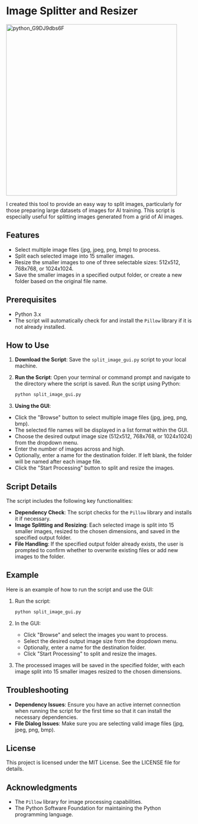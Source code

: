 # Image Splitter and Resizer
<img width="462" alt="python_G9DJ9dbs6F" src="https://github.com/Xerophayze/splitter/assets/113407496/ba74acf8-d911-4d28-983c-902851bf4346">

I created this tool to provide an easy way to split images, particularly for those preparing large datasets of images for AI training. This script is especially useful for splitting images generated from a grid of AI images.

## Features

- Select multiple image files (jpg, jpeg, png, bmp) to process.
- Split each selected image into 15 smaller images.
- Resize the smaller images to one of three selectable sizes: 512x512, 768x768, or 1024x1024.
- Save the smaller images in a specified output folder, or create a new folder based on the original file name.

## Prerequisites

- Python 3.x
- The script will automatically check for and install the `Pillow` library if it is not already installed.

## How to Use

1. **Download the Script**: Save the `split_image_gui.py` script to your local machine.

2. **Run the Script**: Open your terminal or command prompt and navigate to the directory where the script is saved. Run the script using Python:
    ```sh
    python split_image_gui.py
    ```

3. **Using the GUI**:
- Click the "Browse" button to select multiple image files (jpg, jpeg, png, bmp).
- The selected file names will be displayed in a list format within the GUI.
- Choose the desired output image size (512x512, 768x768, or 1024x1024) from the dropdown menu.
- Enter the number of images across and high.
- Optionally, enter a name for the destination folder. If left blank, the folder will be named after each image file.
- Click the "Start Processing" button to split and resize the images.

## Script Details

The script includes the following key functionalities:

- **Dependency Check**: The script checks for the `Pillow` library and installs it if necessary.
- **Image Splitting and Resizing**: Each selected image is split into 15 smaller images, resized to the chosen dimensions, and saved in the specified output folder.
- **File Handling**: If the specified output folder already exists, the user is prompted to confirm whether to overwrite existing files or add new images to the folder.

## Example

Here is an example of how to run the script and use the GUI:

1. Run the script:
    ```sh
    python split_image_gui.py
    ```

2. In the GUI:
    - Click "Browse" and select the images you want to process.
    - Select the desired output image size from the dropdown menu.
    - Optionally, enter a name for the destination folder.
    - Click "Start Processing" to split and resize the images.

3. The processed images will be saved in the specified folder, with each image split into 15 smaller images resized to the chosen dimensions.

## Troubleshooting

- **Dependency Issues**: Ensure you have an active internet connection when running the script for the first time so that it can install the necessary dependencies.
- **File Dialog Issues**: Make sure you are selecting valid image files (jpg, jpeg, png, bmp).

## License

This project is licensed under the MIT License. See the LICENSE file for details.

## Acknowledgments

- The `Pillow` library for image processing capabilities.
- The Python Software Foundation for maintaining the Python programming language.
